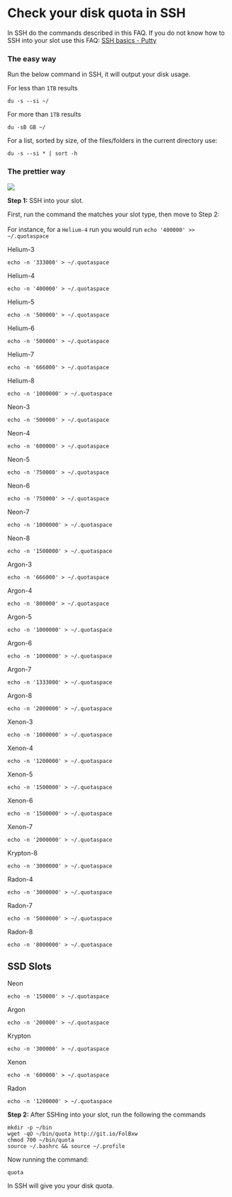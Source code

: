 Check your disk quota in SSH
============================

In SSH do the commands described in this FAQ. If you do not know how to SSH into your slot use this FAQ: [SSH basics - Putty](https://www.feralhosting.com/faq/view?question=12)  
  

### The easy way

  
Run the below command in SSH, it will output your disk usage.  
  
For less than `1TB` results  
  

    du -s --si ~/

  
For more than `1TB` results  
  

    du -sB GB ~/

  
For a list, sorted by size, of the files/folders in the current directory use:  
  

    du -s --si * | sort -h

  

### The prettier way

  
![](http://idzr.org/w7tn?.png)  
  
**Step 1:** SSH into your slot.  
  
First, run the command the matches your slot type, then move to Step 2:  
   
For instance, for a `Helium-4` run you would run `echo '400000' >> ~/.quotaspace`  
  
Helium-3  
  

    echo -n '333000' > ~/.quotaspace

  
Helium-4  
  

    echo -n '400000' > ~/.quotaspace

  
Helium-5  
  

    echo -n '500000' > ~/.quotaspace

  
Helium-6  
  

    echo -n '500000' > ~/.quotaspace

  
Helium-7  
  

    echo -n '666000' > ~/.quotaspace

  
Helium-8  
  

    echo -n '1000000' > ~/.quotaspace

  
Neon-3  
  

    echo -n '500000' > ~/.quotaspace

  
Neon-4  
  

    echo -n '600000' > ~/.quotaspace

  
Neon-5  
  

    echo -n '750000' > ~/.quotaspace

  
Neon-6  
  

    echo -n '750000' > ~/.quotaspace

  
Neon-7  
  

    echo -n '1000000' > ~/.quotaspace

  
Neon-8  
  

    echo -n '1500000' > ~/.quotaspace

  
Argon-3  
  

    echo -n '666000' > ~/.quotaspace

  
Argon-4  
  

    echo -n '800000' > ~/.quotaspace

  
Argon-5  
  

    echo -n '1000000' > ~/.quotaspace

  
Argon-6  
  

    echo -n '1000000' > ~/.quotaspace

  
Argon-7  
  

    echo -n '1333000' > ~/.quotaspace

  
Argon-8  
  

    echo -n '2000000' > ~/.quotaspace

  
Xenon-3  
  

    echo -n '1000000' > ~/.quotaspace

  
Xenon-4  
  

    echo -n '1200000' > ~/.quotaspace

  
Xenon-5  
  

    echo -n '1500000' > ~/.quotaspace

  
Xenon-6  
  

    echo -n '1500000' > ~/.quotaspace

  
Xenon-7  
  

    echo -n '2000000' > ~/.quotaspace

  
Krypton-8  
  

    echo -n '3000000' > ~/.quotaspace

  
Radon-4  
  

    echo -n '3000000' > ~/.quotaspace

  
Radon-7  
  

    echo -n '5000000' > ~/.quotaspace

  
Radon-8  
  

    echo -n '8000000' > ~/.quotaspace

  

SSD Slots
---------

  
Neon  
  

    echo -n '150000' > ~/.quotaspace

  
Argon  
  

    echo -n '200000' > ~/.quotaspace

  
Krypton  
  

    echo -n '300000' > ~/.quotaspace

  
Xenon  
  

    echo -n '600000' > ~/.quotaspace

  
Radon  
  

    echo -n '1200000' > ~/.quotaspace

  
**Step 2:** After SSHing into your slot, run the following the commands  
  

    mkdir -p ~/bin
    wget -qO ~/bin/quota http://git.io/FolBxw
    chmod 700 ~/bin/quota
    source ~/.bashrc && source ~/.profile

  
Now running the command:  
  

    quota

  
In SSH will give you your disk quota.  
  

